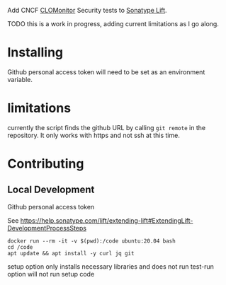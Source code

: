 Add CNCF [CLOMonitor](https://clomonitor.io) Security tests to [Sonatype Lift](https://help.sonatype.com/lift).

TODO this is a work in progress, adding current limitations as I go along.

# Installing

Github personal access token will need to be set as an environment variable.

# limitations
currently the script finds the github URL by calling `git remote` in the repository. It only works with https and not ssh at this time.

# Contributing
## Local Development
Github personal access token

See https://help.sonatype.com/lift/extending-lift#ExtendingLift-DevelopmentProcessSteps

```
docker run --rm -it -v $(pwd):/code ubuntu:20.04 bash
cd /code
apt update && apt install -y curl jq git
```

setup option only installs necessary libraries and does not run
test-run option will not run setup code